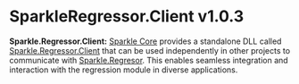 # SparkleRegressor.Client v1.0.3

**Sparkle.Regressor.Client:** [Sparkle Core](https://github.com/norbertszsor/Sparkle.Core) provides a standalone DLL called [Sparkle.Regressor.Client](https://github.com/norbertszsor/SparkleRegressor.Client) that can be used independently in other projects to communicate with [Sparkle.Regresor](https://github.com/norbertszsor/Sparkle.Regressor). This enables seamless integration and interaction with the regression module in diverse applications.

